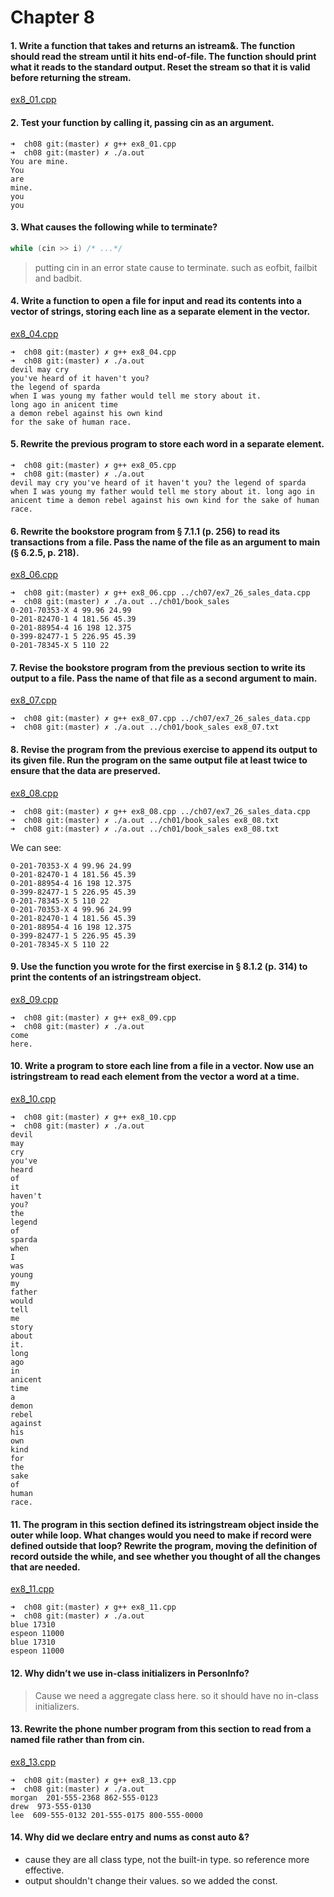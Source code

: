 # Chapter 8  


#### 1. Write a function that takes and returns an istream&. The function should read the stream until it hits end-of-file. The function should print what it reads to the standard output. Reset the stream so that it is valid before returning the stream.  

[ex8_01.cpp](./ex8_01.cpp)  

#### 2. Test your function by calling it, passing cin as an argument.  

```
➜  ch08 git:(master) ✗ g++ ex8_01.cpp
➜  ch08 git:(master) ✗ ./a.out
You are mine.  
You
are
mine.
you
you
```  

#### 3. What causes the following while to terminate?  

```cpp
while (cin >> i) /* ...*/
```  

> putting cin in an error state cause to terminate. such as eofbit, failbit and badbit.  

#### 4. Write a function to open a file for input and read its contents into a vector of strings, storing each line as a separate element in the vector.  

[ex8_04.cpp](./ex8_04.cpp)  


```
➜  ch08 git:(master) ✗ g++ ex8_04.cpp
➜  ch08 git:(master) ✗ ./a.out
devil may cry
you've heard of it haven't you?
the legend of sparda
when I was young my father would tell me story about it.
long ago in anicent time
a demon rebel against his own kind 
for the sake of human race.  
```  

#### 5. Rewrite the previous program to store each word in a separate element.  

```
➜  ch08 git:(master) ✗ g++ ex8_05.cpp
➜  ch08 git:(master) ✗ ./a.out
devil may cry you've heard of it haven't you? the legend of sparda when I was young my father would tell me story about it. long ago in anicent time a demon rebel against his own kind for the sake of human race.                      
```  

#### 6. Rewrite the bookstore program from § 7.1.1 (p. 256) to read its transactions from a file. Pass the name of the file as an argument to main (§ 6.2.5, p. 218).  

[ex8_06.cpp](./ex8_06.cpp)  

```
➜  ch08 git:(master) ✗ g++ ex8_06.cpp ../ch07/ex7_26_sales_data.cpp  
➜  ch08 git:(master) ✗ ./a.out ../ch01/book_sales 
0-201-70353-X 4 99.96 24.99
0-201-82470-1 4 181.56 45.39
0-201-88954-4 16 198 12.375
0-399-82477-1 5 226.95 45.39
0-201-78345-X 5 110 22
```  

#### 7. Revise the bookstore program from the previous section to write its output to a file. Pass the name of that file as a second argument to main.  

[ex8_07.cpp](./ex8_07.cpp)  

```
➜  ch08 git:(master) ✗ g++ ex8_07.cpp ../ch07/ex7_26_sales_data.cpp  
➜  ch08 git:(master) ✗ ./a.out ../ch01/book_sales ex8_07.txt
```  

#### 8. Revise the program from the previous exercise to append its output to its given file. Run the program on the same output file at least twice to ensure that the data are preserved.  

[ex8_08.cpp](./ex8_08.cpp)  

```
➜  ch08 git:(master) ✗ g++ ex8_08.cpp ../ch07/ex7_26_sales_data.cpp
➜  ch08 git:(master) ✗ ./a.out ../ch01/book_sales ex8_08.txt
➜  ch08 git:(master) ✗ ./a.out ../ch01/book_sales ex8_08.txt
```

We can see:  

```
0-201-70353-X 4 99.96 24.99
0-201-82470-1 4 181.56 45.39
0-201-88954-4 16 198 12.375
0-399-82477-1 5 226.95 45.39
0-201-78345-X 5 110 22
0-201-70353-X 4 99.96 24.99
0-201-82470-1 4 181.56 45.39
0-201-88954-4 16 198 12.375
0-399-82477-1 5 226.95 45.39
0-201-78345-X 5 110 22
```

#### 9. Use the function you wrote for the first exercise in § 8.1.2 (p. 314) to print the contents of an istringstream object.  

[ex8_09.cpp](./ex8_09.cpp)  

```
➜  ch08 git:(master) ✗ g++ ex8_09.cpp
➜  ch08 git:(master) ✗ ./a.out
come
here.
```  

#### 10. Write a program to store each line from a file in a vector<string>. Now use an istringstream to read each element from the vector a word at a time.  

[ex8_10.cpp](./ex8_10.cpp)  

```
➜  ch08 git:(master) ✗ g++ ex8_10.cpp
➜  ch08 git:(master) ✗ ./a.out
devil
may
cry
you've
heard
of
it
haven't
you?
the
legend
of
sparda
when
I
was
young
my
father
would
tell
me
story
about
it.
long
ago
in
anicent
time
a
demon
rebel
against
his
own
kind
for
the
sake
of
human
race.
```  

#### 11. The program in this section defined its istringstream object inside the outer while loop. What changes would you need to make if record were defined outside that loop? Rewrite the program, moving the definition of record outside the while, and see whether you thought of all the changes that are needed.  

[ex8_11.cpp](./ex8_11.cpp)  


```
➜  ch08 git:(master) ✗ g++ ex8_11.cpp
➜  ch08 git:(master) ✗ ./a.out
blue 17310
espeon 11000
blue 17310 
espeon 11000 
```  

#### 12. Why didn’t we use in-class initializers in PersonInfo?  

> Cause we need a aggregate class here. so it should have no in-class initializers.  

#### 13. Rewrite the phone number program from this section to read from a named file rather than from cin.
 
[ex8_13.cpp](./ex8_13.cpp)  

```
➜  ch08 git:(master) ✗ g++ ex8_13.cpp
➜  ch08 git:(master) ✗ ./a.out
morgan  201-555-2368 862-555-0123
drew  973-555-0130
lee  609-555-0132 201-555-0175 800-555-0000
```  

#### 14. Why did we declare entry and nums as const auto &?  

+ cause they are all class type, not the built-in type. so reference more effective.
+ output shouldn't change their values. so we added the const.